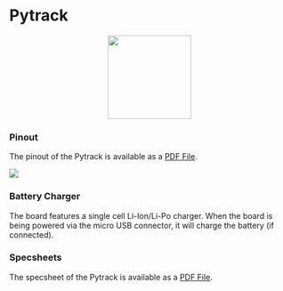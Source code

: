 # Pytrack

<p align="center"><img src ="../../../img/pytrack.png" width="150"></p>

### Pinout
The pinout of the Pytrack is available as a <a href="../downloads/pytrack-pinout.pdf" target="_blank">PDF File</a>.

<a href="../downloads/pytrack-pinout.pdf" target="_blank" align="center"><img src ="../../../img/pytrack-pinout.png"></a>

### Battery Charger

The board features a single cell Li-Ion/Li-Po charger. When the board is being powered via the micro USB connector, it will charge the battery (if connected).

### Specsheets

The specsheet of the Pytrack is available as a <a href="../downloads/pytrack-specsheet.pdf" target="_blank">PDF File</a>.
